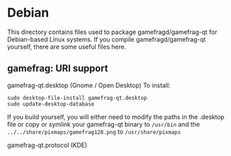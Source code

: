 
Debian
====================
This directory contains files used to package gamefragd/gamefrag-qt
for Debian-based Linux systems. If you compile gamefragd/gamefrag-qt yourself, there are some useful files here.

## gamefrag: URI support ##


gamefrag-qt.desktop  (Gnome / Open Desktop)
To install:

	sudo desktop-file-install gamefrag-qt.desktop
	sudo update-desktop-database

If you build yourself, you will either need to modify the paths in
the .desktop file or copy or symlink your gamefrag-qt binary to `/usr/bin`
and the `../../share/pixmaps/gamefrag128.png` to `/usr/share/pixmaps`

gamefrag-qt.protocol (KDE)

